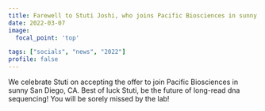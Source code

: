 ```yaml
---
title: Farewell to Stuti Joshi, who joins Pacific Biosciences in sunny California!
date: 2022-03-07
image:
  focal_point: 'top'

tags: ["socials", "news", "2022"]
profile: false
---
```


We celebrate Stuti on accepting the offer to join Pacific Biosciences in sunny San Diego, CA. Best of luck Stuti, be the future of long-read dna sequencing! You will be sorely missed by the lab!

<!--more-->

